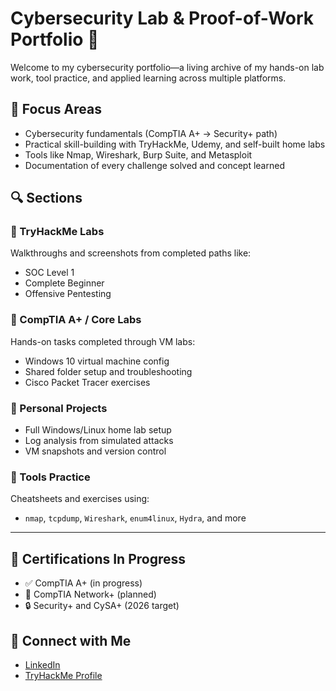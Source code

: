 # Cybersecurity Lab & Proof-of-Work Portfolio 🔐

Welcome to my cybersecurity portfolio—a living archive of my hands-on lab work, tool practice, and applied learning across multiple platforms.

## 🧠 Focus Areas
- Cybersecurity fundamentals (CompTIA A+ → Security+ path)
- Practical skill-building with TryHackMe, Udemy, and self-built home labs
- Tools like Nmap, Wireshark, Burp Suite, and Metasploit
- Documentation of every challenge solved and concept learned

## 🔍 Sections
### 🔹 TryHackMe Labs
Walkthroughs and screenshots from completed paths like:
- SOC Level 1
- Complete Beginner
- Offensive Pentesting

### 🔹 CompTIA A+ / Core Labs
Hands-on tasks completed through VM labs:
- Windows 10 virtual machine config
- Shared folder setup and troubleshooting
- Cisco Packet Tracer exercises

### 🔹 Personal Projects
- Full Windows/Linux home lab setup
- Log analysis from simulated attacks
- VM snapshots and version control

### 🔹 Tools Practice
Cheatsheets and exercises using:
- `nmap`, `tcpdump`, `Wireshark`, `enum4linux`, `Hydra`, and more

---

## 📜 Certifications In Progress
- ✅ CompTIA A+ (in progress)
- 🔐 CompTIA Network+ (planned)
- 🔒 Security+ and CySA+ (2026 target)

## 📌 Connect with Me
- [LinkedIn](https://linkedin.com/in/YOUR-LINK)
- [TryHackMe Profile](https://tryhackme.com/p/YOUR-USERNAME)
